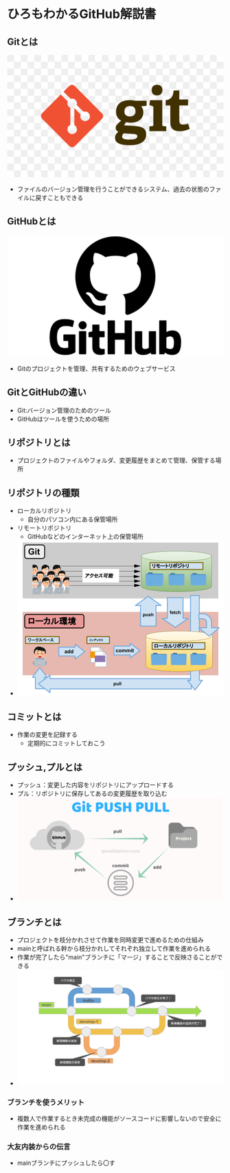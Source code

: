 # ひろもわかるGitHub解説書
## Gitとは
![alt text](image.png)
- ファイルのバージョン管理を行うことができるシステム、過去の状態のファイルに戻すこともできる
## GitHubとは
![alt text](image-1.png)
- Gitのプロジェクトを管理、共有するためのウェブサービス
## GitとGitHubの違い
- Git:バージョン管理のためのツール
- GitHubはツールを使うための場所

## リポジトリとは
- プロジェクトのファイルやフォルダ、変更履歴をまとめて管理、保管する場所

## リポジトリの種類
- ローカルリポジトリ
    - 自分のパソコン内にある保管場所
- リモートリポジトリ
    - GitHubなどのインターネット上の保管場所
- ![alt text](image-2.png)
## コミットとは
- 作業の変更を記録する
    - 定期的にコミットしておこう
## プッシュ,プルとは
- プッシュ：変更した内容をリポジトリにアップロードする
- プル：リポジトリに保存してあるの変更履歴を取り込む
- ![alt text](image-3.png)
## ブランチとは
- プロジェクトを枝分かれさせて作業を同時変更で進めるための仕組み
- mainと呼ばれる幹から枝分かれしてそれぞれ独立して作業を進められる
- 作業が完了したら"main"ブランチに「マージ」することで反映さることができる
- ![alt text](image-4.png)
### ブランチを使うメリット
- 複数人で作業するとき未完成の機能がソースコードに影響しないので安全に作業を進められる
### 大友内装からの伝言
- mainブランチにプッシュしたら〇す
### 


